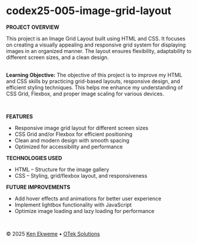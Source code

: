 # codex25-005-image-grid-layout

<p><strong>PROJECT OVERVIEW</strong></p>
This project is an Image Grid Layout built using HTML and CSS. It focuses on creating a visually appealing and responsive grid system for displaying images in an organized manner. The layout ensures flexibility, adaptability to different screen sizes, and a clean design.
<br><br>
<p><strong>Learning Objective:</strong> The objective of this project is to improve my HTML and CSS skills by practicing grid-based layouts, responsive design, and efficient styling techniques. This helps me enhance my understanding of CSS Grid, Flexbox, and proper image scaling for various devices.</p>
<br>
<p><strong>FEATURES</strong></p>
<ul>
  <li>Responsive image grid layout for different screen sizes</li>
  <li>CSS Grid and/or Flexbox for efficient positioning</li>
  <li>Clean and modern design with smooth spacing</li>
  <li>Optimized for accessibility and performance</li>
</ul>
<p><strong>TECHNOLOGIES USED</strong></p>
<ul>
  <li>HTML – Structure for the image gallery</li>
  <li>CSS – Styling, grid/flexbox layout, and responsiveness</li>
</ul>
<p><strong>FUTURE IMPROVEMENTS</strong></p>
<ul>
  <li>Add hover effects and animations for better user experience</li>
  <li>Implement lightbox functionality with JavaScript</li>
  <li>Optimize image loading and lazy loading for performance</li>
</ul>
<br>
<footer>
    <p>&copy; 2025 <a href="https://www.linkedin.com/in/ekweme-ken" target="_blank">Ken Ekweme</a> &bull; <a href="https://www.oteksolutions.net" target="_blank">OTek Solutions</a></p>
</footer>
